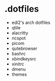# .dotfiles
+ edl2's arch dotfiles  
+ qtile  
+ alacritty  
+ ncspot  
+ picom  
+ qutebrowser  
+ bashrc  
+ xbindkeysrc  
+ xinitrc  
+ dmenu  
+ themes  
